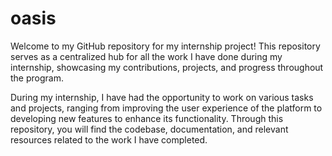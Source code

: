 # oasis
Welcome to my GitHub repository for my internship project! This repository serves as a centralized hub for all the work I have done during my internship, showcasing my contributions, projects, and progress throughout the program.

During my internship, I have had the opportunity to work on various tasks and projects, ranging from improving the user experience of the platform to developing new features to enhance its functionality. Through this repository, you will find the codebase, documentation, and relevant resources related to the work I have completed.
